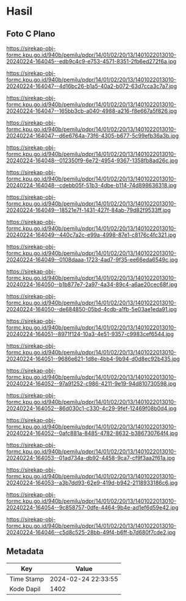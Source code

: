 # Hasil

## Foto C Plano

https://sirekap-obj-formc.kpu.go.id/940b/pemilu/pdpr/14/01/02/20/13/1401022013010-20240224-164045--edb9c4c9-e753-4571-8351-2fb6ed272f6a.jpg

https://sirekap-obj-formc.kpu.go.id/940b/pemilu/pdpr/14/01/02/20/13/1401022013010-20240224-164047--4d16bc26-b1a5-40a2-b072-63d7cca3c7a7.jpg

https://sirekap-obj-formc.kpu.go.id/940b/pemilu/pdpr/14/01/02/20/13/1401022013010-20240224-164047--165bb3cb-a040-4988-a216-f8e667a5f826.jpg

https://sirekap-obj-formc.kpu.go.id/940b/pemilu/pdpr/14/01/02/20/13/1401022013010-20240224-164047--d6e6764a-73f6-4305-b677-5c99efb36a3b.jpg

https://sirekap-obj-formc.kpu.go.id/940b/pemilu/pdpr/14/01/02/20/13/1401022013010-20240224-164048--012350f9-6e72-4954-9367-1358fb8ad26c.jpg

https://sirekap-obj-formc.kpu.go.id/940b/pemilu/pdpr/14/01/02/20/13/1401022013010-20240224-164048--cdebb05f-51b3-4dbe-b114-74d898636318.jpg

https://sirekap-obj-formc.kpu.go.id/940b/pemilu/pdpr/14/01/02/20/13/1401022013010-20240224-164049--18521e7f-1431-427f-84ab-79d82f9533ff.jpg

https://sirekap-obj-formc.kpu.go.id/940b/pemilu/pdpr/14/01/02/20/13/1401022013010-20240224-164049--440c7a2c-e99a-4998-87e1-c8176c4fc321.jpg

https://sirekap-obj-formc.kpu.go.id/940b/pemilu/pdpr/14/01/02/20/13/1401022013010-20240224-164049--0108daaa-1723-4ad7-9f35-ee66eda6549c.jpg

https://sirekap-obj-formc.kpu.go.id/940b/pemilu/pdpr/14/01/02/20/13/1401022013010-20240224-164050--b1b877e7-2a97-4a34-89c4-a6ae20cec68f.jpg

https://sirekap-obj-formc.kpu.go.id/940b/pemilu/pdpr/14/01/02/20/13/1401022013010-20240224-164050--de684850-05bd-4cdb-a1fb-5e03ae1eda91.jpg

https://sirekap-obj-formc.kpu.go.id/940b/pemilu/pdpr/14/01/02/20/13/1401022013010-20240224-164051--8971f124-10a3-4e51-9357-c9983cef6544.jpg

https://sirekap-obj-formc.kpu.go.id/940b/pemilu/pdpr/14/01/02/20/13/1401022013010-20240224-164051--9686e621-1d8e-4bb4-9b94-d0d8ec92b435.jpg

https://sirekap-obj-formc.kpu.go.id/940b/pemilu/pdpr/14/01/02/20/13/1401022013010-20240224-164052--97a91252-c986-4211-9e19-94d810730598.jpg

https://sirekap-obj-formc.kpu.go.id/940b/pemilu/pdpr/14/01/02/20/13/1401022013010-20240224-164052--86d030c1-c330-4c29-9fef-12469f08b0d4.jpg

https://sirekap-obj-formc.kpu.go.id/940b/pemilu/pdpr/14/01/02/20/13/1401022013010-20240224-164052--0afc881a-8485-4782-8632-b386730764f4.jpg

https://sirekap-obj-formc.kpu.go.id/940b/pemilu/pdpr/14/01/02/20/13/1401022013010-20240224-164053--01ad734a-db92-4458-9ca7-cf9f3aa2f61a.jpg

https://sirekap-obj-formc.kpu.go.id/940b/pemilu/pdpr/14/01/02/20/13/1401022013010-20240224-164053--a3b7dd93-62e9-419d-b942-2118933186c6.jpg

https://sirekap-obj-formc.kpu.go.id/940b/pemilu/pdpr/14/01/02/20/13/1401022013010-20240224-164054--9c858757-0dfe-4464-9b4e-ad1ef6d59e42.jpg

https://sirekap-obj-formc.kpu.go.id/940b/pemilu/pdpr/14/01/02/20/13/1401022013010-20240224-164046--c5d8c525-28bb-49f4-b6ff-b7d680f7cde2.jpg


## Metadata

| Key        | Value               |
| ---------- | ------------------- |
| Time Stamp | 2024-02-24 22:33:55 |
| Kode Dapil | 1402                |



